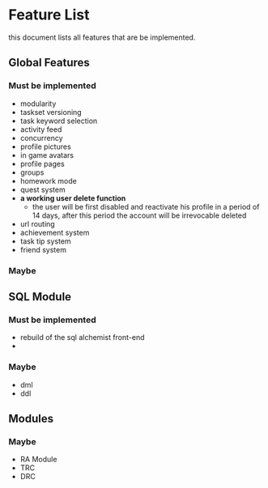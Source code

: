 # Feature List

this document lists all features that are be implemented.

## Global Features

### Must be implemented
- modularity
- taskset versioning
- task keyword selection
- activity feed
- concurrency
- profile pictures
- in game avatars
- profile pages
- groups
- homework mode
- quest system
- **a working user delete function**
  - the user will be first disabled and reactivate his profile in a period of 14 days, after this period the account will be irrevocable deleted
- url routing
- achievement system
- task tip system
- friend system

### Maybe


## SQL Module
### Must be implemented
- rebuild of the sql alchemist front-end
-

### Maybe
- dml
- ddl


## Modules
### Maybe
- RA Module
- TRC
- DRC
